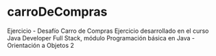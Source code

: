 # carroDeCompras
Ejercicio - Desafío Carro de Compras
Ejercicio desarrollado en el curso Java Developer Full Stack, módulo Programación básica en Java - Orientación a Objetos 2
